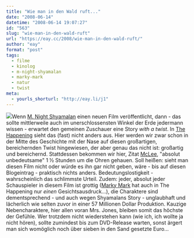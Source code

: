 ```yaml
---
title: "Wie man in den Wald ruft..."
date: "2008-06-14"
datetime: "2008-06-14 19:07:27"
id: "563"
slug: "wie-man-in-den-wald-ruft"
url: "https://eay.cc/2008/wie-man-in-den-wald-ruft/"
author: "eay"
format: "post"
tags:
  - filme
  - kinolog
  - m-night-shyamalan
  - marky-mark
  - natur
  - twist
meta:
  - yourls_shorturl: "http://eay.li/j1"
---
```


![](/uploads/2008/thehappening.jpg)Wenn [M. Night Shyamalan](http://de.wikipedia.org/wiki/M._Night_Shyamalan) einen neuen Film veröffentlicht, dann - das sollte mittlerweile auch im unerschlossensten Winkel der Erde jedermann wissen - erwartet den gemeinen Zuschauer eine Story _with a twist_. In [The Happening](http://www.imdb.com/title/tt0949731/) sieht das (fast) nicht anders aus. Hier werden wir zwar schon in der Mitte des Geschichte mit der Nase auf diesen großartigen, bereichernden Twist hingewiesen, der aber genau das nicht ist: großartig und bereichernd. Stattdessen bekommen wir hier, Zitat [McLee](http://twitter.com/The_McLee), "absolut unbedeutsame" 1 ½ Stunden um die Ohren gehauen. Soll heißen: sieht man diesen Film nicht oder würde es ihn gar nicht geben, wäre - bis auf diesen Blogeintrag - praktisch nichts anders. Bedeutungslostigkeit - wahrscheinlich das schlimmste Urteil. Zudem: jeder, absolut jeder Schauspieler in diesem Film ist grottig ([Marky Mark](http://de.wikipedia.org/wiki/Marky_Mark) hat auch in The Happening nur _einen_ Gesichtsausdruck...), die Charaktere sind dementsprechend - und auch wegen Shyamalans Story - unglaubhaft und lächerlich wie selten zuvor in einer 57 Millionen Dollar Produktion. Kauzige Nebencharaktere, hier allen voran Mrs. Jones, bleiben somit das höchste der Gefühle. Wer trotzdem nicht wiederstehen kann (wie ich, ich wollte ja nicht hören), sollte zumindest bis zum DVD-Release warten, sonst ärgert man sich womöglich noch über sieben in den Sand gesetzte Euro...
